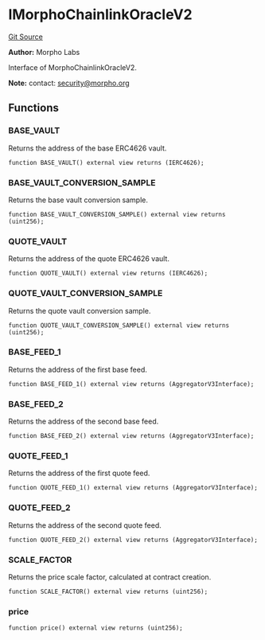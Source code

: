 # IMorphoChainlinkOracleV2
[Git Source](https://github.com/Level-Money/contracts/blob/8db01e6152f39f954577b5bcc8ca6a9c0b59a8cd/src/v2/interfaces/morpho/IMorphoChainlinkOracleV2.sol)

**Author:**
Morpho Labs

Interface of MorphoChainlinkOracleV2.

**Note:**
contact: security@morpho.org


## Functions
### BASE_VAULT

Returns the address of the base ERC4626 vault.


```solidity
function BASE_VAULT() external view returns (IERC4626);
```

### BASE_VAULT_CONVERSION_SAMPLE

Returns the base vault conversion sample.


```solidity
function BASE_VAULT_CONVERSION_SAMPLE() external view returns (uint256);
```

### QUOTE_VAULT

Returns the address of the quote ERC4626 vault.


```solidity
function QUOTE_VAULT() external view returns (IERC4626);
```

### QUOTE_VAULT_CONVERSION_SAMPLE

Returns the quote vault conversion sample.


```solidity
function QUOTE_VAULT_CONVERSION_SAMPLE() external view returns (uint256);
```

### BASE_FEED_1

Returns the address of the first base feed.


```solidity
function BASE_FEED_1() external view returns (AggregatorV3Interface);
```

### BASE_FEED_2

Returns the address of the second base feed.


```solidity
function BASE_FEED_2() external view returns (AggregatorV3Interface);
```

### QUOTE_FEED_1

Returns the address of the first quote feed.


```solidity
function QUOTE_FEED_1() external view returns (AggregatorV3Interface);
```

### QUOTE_FEED_2

Returns the address of the second quote feed.


```solidity
function QUOTE_FEED_2() external view returns (AggregatorV3Interface);
```

### SCALE_FACTOR

Returns the price scale factor, calculated at contract creation.


```solidity
function SCALE_FACTOR() external view returns (uint256);
```

### price


```solidity
function price() external view returns (uint256);
```

